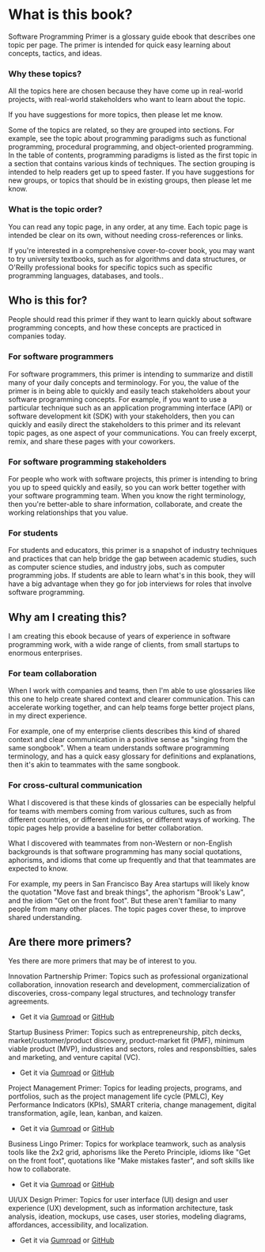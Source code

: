 # What is this book?

Software Programming Primer is a glossary guide ebook that describes one topic per page. The primer is intended for quick easy learning about concepts, tactics, and ideas. 

### Why these topics?

All the topics here are chosen because they have come up in real-world projects, with real-world stakeholders who want to learn about the topic.

If you have suggestions for more topics, then please let me know.

Some of the topics are related, so they are grouped into sections. For example, see the topic about programming paradigms such as functional programming, procedural programming, and object-oriented programming. In the table of contents, programming paradigms is listed as the first topic in a section that contains various kinds of techniques. The section grouping is intended to help readers get up to speed faster. If you have suggestions for new groups, or topics that should be in existing groups, then please let me know.

### What is the topic order?

You can read any topic page, in any order, at any time. Each topic page is intended be clear on its own, without needing cross-references or links.

If you're interested in a comprehensive cover-to-cover book, you may want to try university textbooks, such as for algorithms and data structures, or O'Reilly professional books for specific topics such as specific programming languages, databases, and tools..

## Who is this for?

People should read this primer if they want to learn quickly about software programming concepts, and how these concepts are practiced in companies today.

### For software programmers

For software programmers, this primer is intending to summarize and distill many of your daily concepts and terminology. For you, the value of the primer is in being able to quickly and easily teach stakeholders about your software programming concepts. For example, if you want to use a particular technique such as an application programming interface (API) or software development kit (SDK) with your stakeholders, then you can quickly and easily direct the stakeholders to this primer and its relevant topic pages, as one aspect of your communications. You can freely excerpt, remix, and share these pages with your coworkers.

### For software programming stakeholders

For people who work with software projects, this primer is intending to bring you up to speed quickly and easily, so you can work better together with your software programming team. When you know the right terminology, then you're better-able to share information, collaborate, and create the working relationships that you value.

### For students

For students and educators, this primer is a snapshot of industry techniques and practices that can help bridge the gap between academic studies, such as computer science studies, and industry jobs, such as computer programming jobs. If students are able to learn what's in this book, they will have a big advantage when they go for job interviews for roles that involve software programming.


## Why am I creating this?

I am creating this ebook because of years of experience in software programming work, with a wide range of clients, from small startups to enormous enterprises. 


### For team collaboration

When I work with companies and teams, then I'm able to use glossaries like this one to help create shared context and clearer communication. This can accelerate working together, and can help teams forge better project plans, in my direct experience.

For example, one of my enterprise clients describes this kind of shared context and clear communication in a positive sense as "singing from the same songbook". When a team understands software programming terminology, and has a quick easy glossary for definitions and explanations, then it's akin to teammates with the same songbook.


### For cross-cultural communication

What I discovered is that these kinds of glossaries can be especially helpful for teams with members coming from various cultures, such as from different countries, or different industries, or different ways of working. The topic pages help provide a baseline for better collaboration.

What I discovered with teammates from non-Western or non-English backgrounds is that software programming has many social quotations, aphorisms, and idioms that come up frequently and that that teammates are expected to know. 

For example, my peers in San Francisco Bay Area startups will likely know the quotation "Move fast and break things", the aphorism "Brook's Law", and the idiom "Get on the front foot". But these aren't familiar to many people from many other places. The topic pages cover these, to improve shared understanding.


## Are there more primers?

Yes there are more primers that may be of interest to you.

Innovation Partnership Primer: Topics such as professional organizational collaboration, innovation research and development, commercialization of discoveries, cross-company legal structures, and technology transfer agreements.

* Get it via [Gumroad](https://gumroad.com/l/innovation-partnership-primer) or [GitHub](https://github.com/sixarm/innovation-partnership-primer)

Startup Business Primer: Topics such as entrepreneurship, pitch decks, market/customer/product discovery, product-market fit (PMF), minimum viable product (MVP), industries and sectors, roles and responsbilties, sales and marketing, and venture capital (VC).

* Get it via [Gumroad](https://gumroad.com/l/startup-business-primer) or [GitHub](https://github.com/sixarm/startup-business-primer)

Project Management Primer: Topics for leading projects, programs, and portfolios, such as the project management life cycle (PMLC), Key Performance Indicators (KPIs), SMART criteria, change management, digital transformation, agile, lean, kanban, and kaizen.

* Get it via [Gumroad](https://gumroad.com/l/project-management-primer) or [GitHub](https://github.com/sixarm/project-management-primer)

Business Lingo Primer: Topics for workplace teamwork, such as analysis tools like the 2x2 grid, aphorisms like the Pereto Principle, idioms like "Get on the front foot", quotations like "Make mistakes faster", and soft skills like how to collaborate.

* Get it via [Gumroad](https://gumroad.com/l/business-lingo-primer) or [GitHub](https://github.com/sixarm/business-lingo-primer)

UI/UX Design Primer: Topics for user interface (UI) design and user experience (UX) development, such as information architecture, task analysis, ideation, mockups, use cases, user stories, modeling diagrams, affordances, accessibility, and localization.

* Get it via [Gumroad](https://gumroad.com/l/ui-ux-design-primer) or [GitHub](https://github.com/sixarm/ui-ux-design-primer)